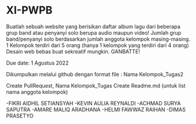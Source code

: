 # XI-PWPB

Buatlah sebuah website yang berisikan daftar album lagu dari beberapa grup band atau penyanyi solo berupa audio maupun video!
Jumlah grup band/penyanyi solo berdasarkan jumlah anggota kelompok masing-masing.
1 Kelompok terdiri dari 5 orang (hanya 1 kelompok yang terdiri dari 4 orang)
Desain web bebas buat sekreatif mungkin. GANBATTE!

Due date: 1 Agustus 2022

Dikumpulkan melalui github dengan format file :
Nama Kelompok_Tugas2 

Create PullRequest, Nama Kelompok_Tugas
Create Readme.md (untuk list nama anggota kelompok)

-FIKRI AIDHIL SETIANSYAH
-KEVIN AULIA REYNALDI
-ACHMAD SURYA SAPUTRA
-AMARE MALIQ ARADHANA
-HELMI FAWWAZ RAIHAN
-DIMAS PRASETYO
